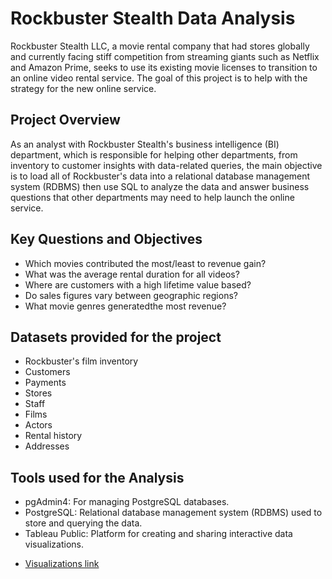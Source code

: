 # Rockbuster Stealth Data Analysis
Rockbuster Stealth LLC, a movie rental company that had stores globally and currently facing stiff competition from streaming giants such as Netflix and Amazon Prime, seeks to use its existing movie licenses to transition to an online video rental service. The goal of this project is to help with the strategy for the new online service.

## Project Overview
As an analyst with Rockbuster Stealth's business intelligence (BI) department, which is responsible for helping other departments, from inventory to customer insights with data-related queries, the main objective is to load all of Rockbuster's data into a relational database management system (RDBMS) then use SQL to analyze the data and answer business questions that other departments may need to help launch the online service.

## Key Questions and Objectives
+ Which movies contributed the most/least to revenue gain?
+ What was the average rental duration for all videos?
+ Where are customers with a high lifetime value based?
+ Do sales figures vary between geographic regions?
+ What movie genres generatedthe most revenue?

## Datasets provided for the project
 - Rockbuster's film inventory
 - Customers
 - Payments
 - Stores
 - Staff
 - Films
 - Actors
 - Rental history
 - Addresses

## Tools used for the Analysis
 - pgAdmin4: For managing PostgreSQL databases.
 - PostgreSQL: Relational database management system (RDBMS) used to store and querying the data.
 - Tableau Public: Platform for creating and sharing interactive data visualizations.

+ [Visualizations link](https://public.tableau.com/app/profile/terence.shumaya/vizzes) 

